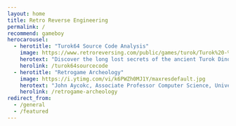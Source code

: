```yaml
---
layout: home
title: Retro Reverse Engineering
permalink: /
recommend: gameboy
herocarousel:
  - herotitle: "Turok64 Source Code Analysis"
    image: https://www.retroreversing.com/public/games/turok/Turok%20-%20Dinosaur%20Hunter%20(USA)%20(Rev%20B)%203D.png
    herotext: "Discover the long lost secrets of the ancient Turok Dinosaur Hunter Source Code for Nintendo 64 and PC"
    herolink: /turok64sourcecode
  - herotitle: "Retrogame Archeology"
    image: https://i.ytimg.com/vi/k6PWZh0MJ1Y/maxresdefault.jpg
    herotext: "John Aycokc, Associate Professor Computer Science, University of Calgary uses retrogame archeology to look under the hood of old games to uncover the clever tricks that make them tick. Learn about what retrogame archeology is (and isn't) and how old games are studied today."
    herolink: /retrogame-archeology
redirect_from:
  - /general
  - /featured
---
```

